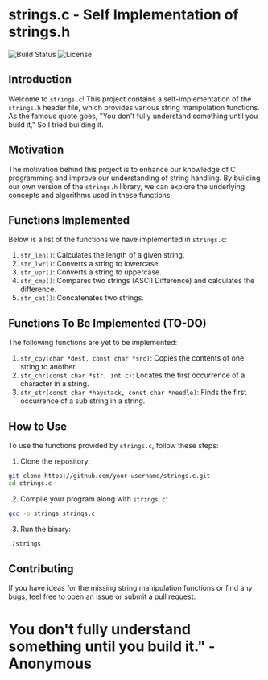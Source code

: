 
# strings.c - Self Implementation of strings.h

![Build Status](https://img.shields.io/badge/build-passing-brightgreen.svg) ![License](https://img.shields.io/badge/license-GNU%20GPL%20v3-blue.svg)

## Introduction

Welcome to `strings.c`! This project contains a self-implementation of the `strings.h` header file, which provides various string manipulation functions. As the famous quote goes, "You don't fully understand something until you build it," So I tried building it.
## Motivation

The motivation behind this project is to enhance our knowledge of C programming and improve our understanding of string handling. By building our own version of the `strings.h` library, we can explore the underlying concepts and algorithms used in these functions.

## Functions Implemented

Below is a list of the functions we have implemented in `strings.c`:

1.  `str_len()`: Calculates the length of a given string.
2.  `str_lwr()`: Converts a string to lowercase.
3.  `str_upr()`: Converts a string to uppercase.
4.  `str_cmp()`: Compares two strings (ASCII Difference) and calculates the difference.
5.  `str_cat()`: Concatenates two strings.

## Functions To Be Implemented (TO-DO)

The following functions are yet to be implemented:

1.  `str_cpy(char *dest, const char *src)`: Copies the contents of one string to another.
2.  `str_chr(const char *str, int c)`: Locates the first occurrence of a character in a string.
3.  `str_str(const char *haystack, const char *needle)`: Finds the first occurrence of a sub string in a string.

## How to Use

To use the functions provided by `strings.c`, follow these steps:

1.  Clone the repository:

```bash
git clone https://github.com/your-username/strings.c.git
cd strings.c
``` 

2.  Compile your program along with `strings.c`:

```bash
gcc -o strings strings.c
```

3.  Run the binary:
```bash
./strings
```
## Contributing 

If you have ideas for the missing string manipulation functions or find any bugs, feel free to open an issue or submit a pull request.

# You don't fully understand something until you build it." - Anonymous 

